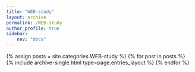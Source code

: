 ```yaml
---
title: "WEB-study"
layout: archive
permalink: /WEB-study
author_profile: true
sidebar:
    nav: "docs"
---
```


{% assign posts = site.categories.WEB-study %}
{% for post in posts %} {% include archive-single.html type=page.entries_layout %} {% endfor %}
